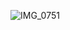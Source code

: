 ![IMG_0751](https://github.com/farmJun/workout-farmJun/assets/101688752/8a81d037-9c57-4b07-ae0d-e75f1bca5f97)
